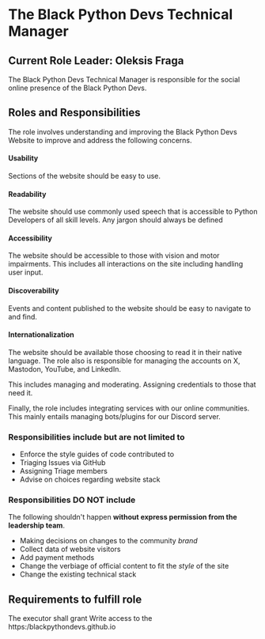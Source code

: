 # The Black Python Devs Technical Manager

## Current Role Leader: Oleksis Fraga

The Black Python Devs Technical Manager is responsible for the social online presence of the Black Python Devs.

## Roles and Responsibilities

The role involves understanding and improving the Black Python Devs Website to improve and address the following concerns.

#### Usability

Sections of the website should be easy to use.

#### Readability

The website should use commonly used speech that is accessible to Python Developers of all skill levels. Any jargon should always be defined

#### Accessibility

The website should be accessible to those with vision and motor impairments. This includes all interactions on the site including handling user input.

#### Discoverability

Events and content published to the website should be easy to navigate to and find.

#### Internationalization

The website should be available those choosing to read it in their native language.
The role also is responsible for managing the accounts on X, Mastodon, YouTube, and LinkedIn.

This includes managing and moderating. Assigning credentials to those that need it.

Finally, the role includes integrating services with our online communities. This mainly entails managing bots/plugins for our Discord server.
### Responsibilities include but are not limited to

- Enforce the style guides of code contributed to
- Triaging Issues via GitHub
- Assigning Triage members
- Advise on choices regarding website stack

### Responsibilities DO NOT include

The following shouldn't happen **without express permission from the leadership team**.

- Making decisions on changes to the community _brand_
- Collect data of website visitors
- Add payment methods
- Change the verbiage of official content to fit the _style_ of the site
- Change the existing technical stack

## Requirements to fulfill role

The executor shall grant Write access to the https:/blackpythondevs.github.io
